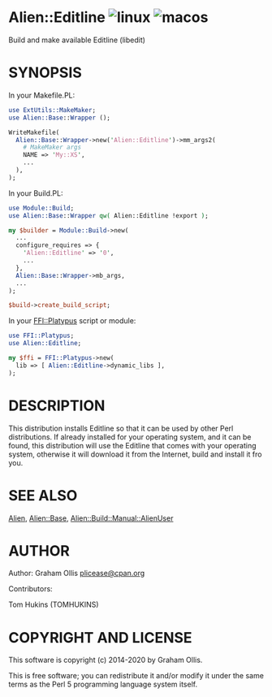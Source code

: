 # Alien::Editline ![linux](https://github.com/PerlAlien/Alien-Editline/workflows/linux/badge.svg) ![macos](https://github.com/PerlAlien/Alien-Editline/workflows/macos/badge.svg)

Build and make available Editline (libedit)

# SYNOPSIS

In your Makefile.PL:

```perl
use ExtUtils::MakeMaker;
use Alien::Base::Wrapper ();

WriteMakefile(
  Alien::Base::Wrapper->new('Alien::Editline')->mm_args2(
    # MakeMaker args
    NAME => 'My::XS',
    ...
  ),
);
```

In your Build.PL:

```perl
use Module::Build;
use Alien::Base::Wrapper qw( Alien::Editline !export );

my $builder = Module::Build->new(
  ...
  configure_requires => {
    'Alien::Editline' => '0',
    ...
  },
  Alien::Base::Wrapper->mb_args,
  ...
);

$build->create_build_script;
```

In your [FFI::Platypus](https://metacpan.org/pod/FFI::Platypus) script or module:

```perl
use FFI::Platypus;
use Alien::Editline;

my $ffi = FFI::Platypus->new(
  lib => [ Alien::Editline->dynamic_libs ],
);
```

# DESCRIPTION

This distribution installs Editline so that it can be used by other Perl distributions.  If already
installed for your operating system, and it can be found, this distribution will use the Editline
that comes with your operating system, otherwise it will download it from the Internet, build and
install it fro you.

# SEE ALSO

[Alien](https://metacpan.org/pod/Alien), [Alien::Base](https://metacpan.org/pod/Alien::Base), [Alien::Build::Manual::AlienUser](https://metacpan.org/pod/Alien::Build::Manual::AlienUser)

# AUTHOR

Author: Graham Ollis <plicease@cpan.org>

Contributors:

Tom Hukins (TOMHUKINS)

# COPYRIGHT AND LICENSE

This software is copyright (c) 2014-2020 by Graham Ollis.

This is free software; you can redistribute it and/or modify it under
the same terms as the Perl 5 programming language system itself.
